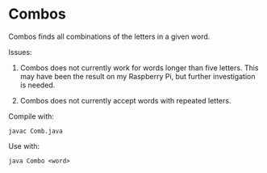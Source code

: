 # Combos

Combos finds all combinations of the letters in a given word.

Issues:

1. Combos does not currently work for words longer than five letters. This
may have been the result on my Raspberry Pi, but further investigation is needed.

2. Combos does not currently accept words with repeated letters.

Compile with:

```
javac Comb.java
```

Use with:
```
java Combo <word>
```
